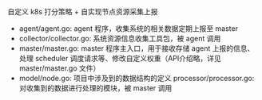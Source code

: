 自定义 k8s 打分策略 + 自实现节点资源采集上报

- agent/agent.go: agent 程序，收集系统的相关数据定期上报至 master
- collector/collector.go: 系统资源信息收集工具包，被 agent 调用
- master/master.go: master 程序主入口，用于接收存储 agent 上报的信息、处理 scheduler 调度请求等、修改自定义权重（API介绍略，详见 master/master.go 文件）
- model/node.go: 项目中涉及到的数据结构的定义
processor/processor.go: 对收集到的数据进行处理的模块，被 master 调用